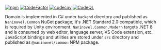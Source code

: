 [![npm](https://img.shields.io/npm/v/@naninovel/common)](https://www.npmjs.com/package/@naninovel/common)
[![CodeFactor](https://www.codefactor.io/repository/github/naninovel/common/badge/main)](https://www.codefactor.io/repository/github/naninovel/common/overview/main)
[![codecov](https://codecov.io/gh/naninovel/common/branch/main/graph/badge.svg?token=XW6TBDZOG6)](https://codecov.io/gh/naninovel/common)
[![CodeQL](https://github.com/naninovel/common/actions/workflows/codeql.yml/badge.svg)](https://github.com/naninovel/common/actions/workflows/codeql.yml)

Domain is implemented in C# under `backend` directory and published as `Naninovel.Common` NuGet package; it's .NET Standard 2.0 compatible, which is required by Unity environment. `Naninovel.Common.Modern` targets .NET 8 and is consumed by web editor, language server, VS Code extension, etc. JavaScript bindings and utilities are stored under `src` directory and published as `@naninovel/common` NPM package.
